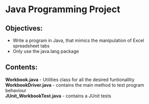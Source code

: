 # Java Programming Project
## Objectives: 
  * Write a program in Java, that mimics the manipulation of Excel spreadsheet tabs
  * Only use the java.lang package

## Contents:
**Workbook.java** - Utilities class for all the desired funtionallity  
**WorkbookDriver.java** - contains the main method to test program behaviour  
**JUnit_WorkbookTest.java** - contains a JUnit tests  
